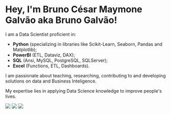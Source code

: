 # Hey, I'm Bruno César Maymone Galvão aka Bruno Galvão!

I am a Data Scientist proficient in:
- **Python** (specializing in libraries like Scikit-Learn, Seaborn, Pandas and Matplotlib);
- **PowerBI** (ETL, Dataviz, DAX);
- **SQL** (Ansi, MySQL, PostgreSQL, SQLServer);
- **Excel** (Functions, ETL, Dashboards).

I am passionate about teaching, researching, contributing to and developing solutions on data and Business Inteligence.

My expertise lies in applying Data Science knowledge to improve people's lives.

<div style="display: inline-block"> 
  <a href="https://www.linkedin.com/in/bruno-cesar-galvao" target="_blank"><img src="https://img.shields.io/badge/-LinkedIn-%230077B5?style=for-the-badge&logo=linkedin&logoColor=white" target="_blank"></a> 
  <a href="https://github.com/bcmaymonegalvao" target="_blank"><img src="https://img.shields.io/badge/Medium-00A98F?style=for-the-badge&logo=About.me&logoColor=white" target="_blank"></a> 
  <a href = "mailto:bcmaymone.galvao[at]gmail.com"><img src="https://img.shields.io/badge/Gmail-D14836?style=for-the-badge&logo=gmail&logoColor=white" target="_blank"></a>
</div>
